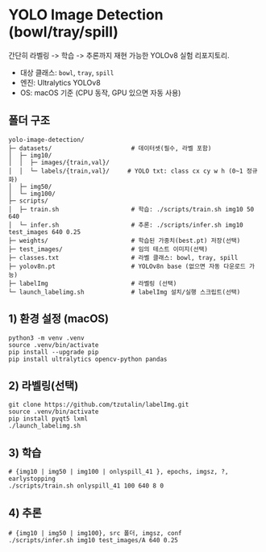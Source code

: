 # YOLO Image Detection (bowl/tray/spill)

간단히 라벨링 -> 학습 -> 추론까지 재현 가능한 YOLOv8 실험 리포지토리.

- 대상 클래스: `bowl`, `tray`, `spill`
- 엔진: Ultralytics YOLOv8
- OS: macOS 기준 (CPU 동작, GPU 있으면 자동 사용)

## 폴더 구조

```text
yolo-image-detection/
├─ datasets/                      # 데이터셋(필수, 라벨 포함)
│  ├─ img10/
│  │  ├─ images/{train,val}/
│  │  └─ labels/{train,val}/     # YOLO txt: class cx cy w h (0~1 정규화)
│  ├─ img50/
│  └─ img100/
├─ scripts/
│  ├─ train.sh                    # 학습: ./scripts/train.sh img10 50 640
│  └─ infer.sh                    # 추론: ./scripts/infer.sh img10 test_images 640 0.25
├─ weights/                       # 학습된 가중치(best.pt) 저장(선택)
├─ test_images/                   # 임의 테스트 이미지(선택)
├─ classes.txt                    # 라벨 클래스: bowl, tray, spill
├─ yolov8n.pt                     # YOLOv8n base (없으면 자동 다운로드 가능)
├─ labelImg                       # 라벨링 (선택)
└─ launch_labelimg.sh             # labelImg 설치/실행 스크립트(선택)
```

## 1) 환경 설정 (macOS)

```text
python3 -m venv .venv
source .venv/bin/activate
pip install --upgrade pip
pip install ultralytics opencv-python pandas
```

## 2) 라벨링(선택)

```text
git clone https://github.com/tzutalin/labelImg.git
source .venv/bin/activate
pip install pyqt5 lxml
./launch_labelimg.sh
```

## 3) 학습

```text
# {img10 | img50 | img100 | onlyspill_41 }, epochs, imgsz, ?, earlystopping
./scripts/train.sh onlyspill_41 100 640 8 0
```

## 4) 추론

```text
# {img10 | img50 | img100}, src 폴더, imgsz, conf
./scripts/infer.sh img10 test_images/A 640 0.25
```
